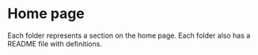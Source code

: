 # Home page

Each folder represents a section on the home page. Each folder also has a README file with definitions.
